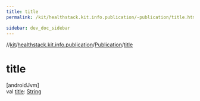 ```yaml
---
title: title
permalink: /kit/healthstack.kit.info.publication/-publication/title.html

sidebar: dev_doc_sidebar
---
```

//[kit](../../../kit.html)/[healthstack.kit.info.publication](../index.html)/[Publication](index.html)/[title](title.html)



# title



[androidJvm]\
val [title](title.html): [String](https://kotlinlang.org/api/latest/jvm/stdlib/kotlin/-string/index.html)




